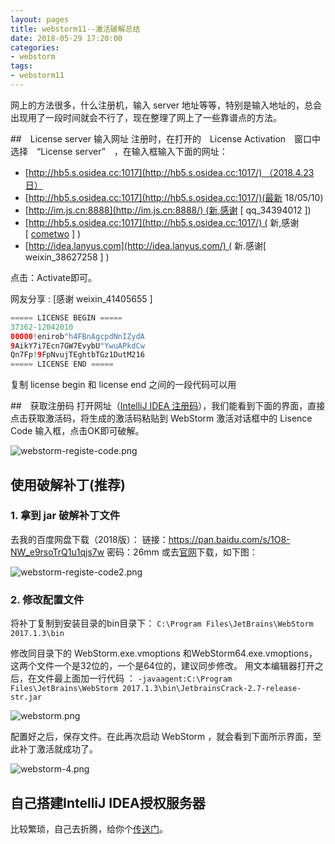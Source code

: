 ```yaml
---
layout: pages
title: webstorm11--激活破解总结
date: 2018-05-29 17:20:00
categories:
- webstorm
tags:
- webstorm11
---
```


网上的方法很多，什么注册机，输入 server 地址等等，特别是输入地址的，总会出现用了一段时间就会不行了，现在整理了网上了一些靠谱点的方法。
<!-- more -->

##　License server 输入网址
注册时，在打开的　License Activation　窗口中选择　“License server”　，在输入框输入下面的网址：
- [http://hb5.s.osidea.cc:1017](http://hb5.s.osidea.cc:1017/) （2018.4.23日）
- [http://hb5.s.osidea.cc:1017](http://hb5.s.osidea.cc:1017/)(最新 18/05/10)
- [http://im.js.cn:8888](http://im.js.cn:8888/) (新,感谢 [ qq_34394012 ])
- [http://hb5.s.osidea.cc:1017](http://hb5.s.osidea.cc:1017/) ( 新,感谢[ [cometwo](https://blog.csdn.net/libin_1) ] )
- [http://idea.lanyus.com](http://idea.lanyus.com/) ( 新.感谢[ weixin_38627258 ] )

点击：Activate即可。

网友分享 : [感谢 weixin_41405655 ]

```swift
===== LICENSE BEGIN =====
37362-12042010
00000!enirob"h4FBnAgcpdNnIZydA
9AikY7i7Ecn7GW7EvybU"YwuAPkdCw
Qn7Fp!9FpNvujTEghtbTGz1DutM216
===== LICENSE END =====
```

复制 license begin 和 license end 之间的一段代码可以用

##　获取注册码
打开网址（[IntelliJ IDEA 注册码](http://idea.lanyus.com/)），我们能看到下面的界面，直接点击获取激活码，将生成的激活码粘贴到 WebStorm 激活对话框中的 Lisence Code 输入框，点击OK即可破解。

![webstorm-registe-code.png](https://upload-images.jianshu.io/upload_images/1464420-19867659962e83b9.png?imageMogr2/auto-orient/strip%7CimageView2/2/w/1240)

## 使用破解补丁(推荐)
### 1. 拿到 jar 破解补丁文件
去我的百度网盘下载（2018版）：
链接：https://pan.baidu.com/s/1O8-NW_e9rsoTrQ1u1qjs7w 密码：26mm
或去[官网](http://idea.lanyus.com/)下载，如下图：

![webstorm-registe-code2.png](https://upload-images.jianshu.io/upload_images/1464420-23ce880ac7e7b9b1.png?imageMogr2/auto-orient/strip%7CimageView2/2/w/1240)

### 2. 修改配置文件
将补丁复制到安装目录的bin目录下：
`C:\Program Files\JetBrains\WebStorm 2017.1.3\bin`

修改同目录下的 WebStorm.exe.vmoptions 和WebStorm64.exe.vmoptions，这两个文件一个是32位的，一个是64位的，建议同步修改。
用文本编辑器打开之后，在文件最上面加一行代码 ：
`-javaagent:C:\Program Files\JetBrains\WebStorm 2017.1.3\bin\JetbrainsCrack-2.7-release-str.jar`

![webstorm.png](https://upload-images.jianshu.io/upload_images/1464420-26cdf0414e0319db.png?imageMogr2/auto-orient/strip%7CimageView2/2/w/1240)

配置好之后，保存文件。在此再次启动 WebStorm ，就会看到下面所示界面，至此补丁激活就成功了。

![webstorm-4.png](https://upload-images.jianshu.io/upload_images/1464420-2ca410f848d0165a.png?imageMogr2/auto-orient/strip%7CimageView2/2/w/1240)


## 自己搭建IntelliJ IDEA授权服务器
比较繁琐，自己去折腾，给你个[传送门](http://blog.lanyus.com/archives/174.html)。
